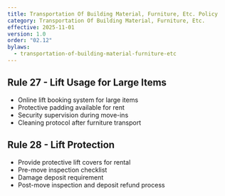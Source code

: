 ```yaml
---
title: Transportation Of Building Material, Furniture, Etc. Policy
category: Transportation Of Building Material, Furniture, Etc.
effective: 2025-11-01
version: 1.0
order: "02.12"
bylaws:
  - transportation-of-building-material-furniture-etc
---
```


## Rule 27 - Lift Usage for Large Items

- Online lift booking system for large items
- Protective padding available for rent
- Security supervision during move-ins
- Cleaning protocol after furniture transport

## Rule 28 - Lift Protection

- Provide protective lift covers for rental
- Pre-move inspection checklist
- Damage deposit requirement
- Post-move inspection and deposit refund process
